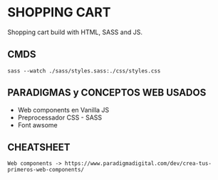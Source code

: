 # SHOPPING CART

Shopping cart build with HTML, SASS and JS.

## CMDS

    sass --watch ./sass/styles.sass:./css/styles.css

## PARADIGMAS y CONCEPTOS WEB USADOS

- Web components en Vanilla JS
- Preprocessador CSS - SASS
- Font awsome

## CHEATSHEET

    Web components -> https://www.paradigmadigital.com/dev/crea-tus-primeros-web-components/
